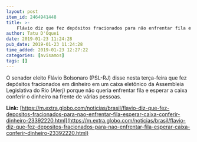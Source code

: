 ```yaml
---
layout: post
item_id: 2464941448
title: >-
    Flávio diz que fez depósitos fracionados para não enfrentar fila e esperar caixa conferir dinheiro
author: Tatu D'Oquei
date: 2019-01-23 11:24:28
pub_date: 2019-01-23 11:24:28
time_added: 2019-01-23 12:27:22
categories: [avisamos]
tags: []
---
```


O senador eleito Flávio Bolsonaro (PSL-RJ) disse nesta terça-feira que fez depósitos fracionados em dinheiro em um caixa eletônico da Assembleia Legislativa do Rio (Alerj) porque não queria enfrentar fila e esperar a caixa conferir o dinheiro na frente de várias pessoas.

**Link:** [https://m.extra.globo.com/noticias/brasil/flavio-diz-que-fez-depositos-fracionados-para-nao-enfrentar-fila-esperar-caixa-conferir-dinheiro-23392220.html](https://m.extra.globo.com/noticias/brasil/flavio-diz-que-fez-depositos-fracionados-para-nao-enfrentar-fila-esperar-caixa-conferir-dinheiro-23392220.html)

